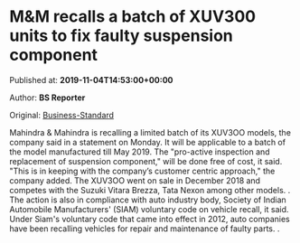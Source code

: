 
# M&M recalls a batch of XUV300 units to fix faulty suspension component

Published at: **2019-11-04T14:53:00+00:00**

Author: **BS Reporter**

Original: [Business-Standard](https://www.business-standard.com/article/companies/m-m-recalls-a-batch-of-xuv300-units-to-fix-faulty-suspension-component-119110401434_1.html)

Mahindra & Mahindra is recalling a limited batch of its XUV3OO models, the company said in a statement on Monday. It will be applicable to a batch of the model manufactured till May 2019. The "pro-active inspection and replacement of suspension component," will be done free of cost, it said. "This is in keeping with the company’s customer centric approach," the company added. The XUV3OO went on sale in December 2018 and competes with the Suzuki Vitara Brezza, Tata Nexon among other models.
.
The action is also in compliance with auto industry body, Society of Indian Automobile Manufacturers' (SIAM) voluntary code on vehicle recall, it said. Under Siam's voluntary code that came into effect in 2012, auto companies have been recalling vehicles for repair and maintenance of faulty parts.
.
